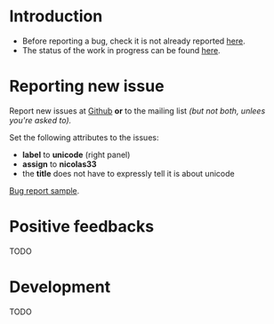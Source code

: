 # Introduction

* Before reporting a bug, check it is not already reported [here](https://github.com/OfflineIMAP/offlineimap/labels/unicode).
* The status of the work in progress can be found [here](https://github.com/OfflineIMAP/offlineimap/wiki/Unicode-support-status).

# Reporting new issue

Report new issues at
[Github](https://github.com/OfflineIMAP/offlineimap/issues/new) **or** to the
mailing list *(but not both, unlees you're asked to).*

Set the following attributes to the issues:
* **label** to **unicode** (right panel)
* **assign** to **nicolas33**
* the **title** does not have to expressly tell it is about unicode


[Bug report sample](https://github.com/OfflineIMAP/offlineimap/wiki/Unicode-bug-report-sample.md).


# Positive feedbacks

TODO

# Development

TODO
